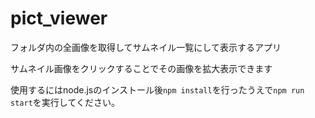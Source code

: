 # pict_viewer
フォルダ内の全画像を取得してサムネイル一覧にして表示するアプリ

サムネイル画像をクリックすることでその画像を拡大表示できます

使用するにはnode.jsのインストール後`npm install`を行ったうえで`npm run start`を実行してください。
